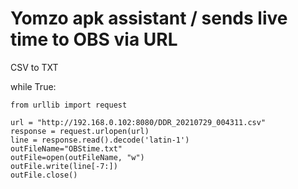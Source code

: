 # Yomzo apk assistant / sends live time to OBS via URL
CSV to TXT


while True:

    from urllib import request

    url = "http://192.168.0.102:8080/DDR_20210729_004311.csv"
    response = request.urlopen(url)
    line = response.read().decode('latin-1')
    outFileName="OBStime.txt"
    outFile=open(outFileName, "w")
    outFile.write(line[-7:])
    outFile.close()
